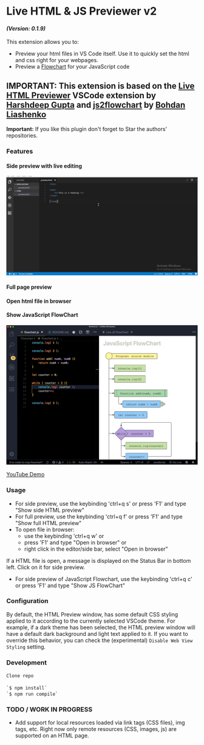 # Live HTML & JS Previewer v2
#### *(Version: 0.1.9)*
This extension allows you to:
- Preview your html files in VS Code itself. Use it to quickly set the html and css right for your webpages.
- Preview a [Flowchart](https://github.com/Bogdan-Lyashenko/js-code-to-svg-flowchart/) for your JavaScript code

## IMPORTANT: This extension is based on the [Live HTML Previewer](https://github.com/HarshdeepGupta/live-html-preview) VSCode extension by [Harshdeep Gupta](https://github.com/HarshdeepGupta) and [js2flowchart](https://github.com/Bogdan-Lyashenko/js-code-to-svg-flowchart) by [Bohdan Liashenko](https://github.com/Bogdan-Lyashenko)

**Important:** If you like this plugin don't forget to Star the authors' repositories.
 
### Features
#### Side preview with live editing
![IDE](Resources/images/SidePreview.gif)
#### Full page preview
#### Open html file in browser
#### Show JavaScript FlowChart
![FlowChart](Resources/images/FlowChart.jpg)

[YouTube Demo](https://www.youtube.com/embed/05eYKgmmHXY)

### Usage

* For side preview, use the keybinding 'ctrl+q s' or press 'F1' and type "Show side HTML preview"
* For full preview, use the keybinding 'ctrl+q f' or press 'F1' and type "Show full HTML preview"
* To open file in browser: 
    * use the keybinding 'ctrl+q w' or
    * press 'F1' and type "Open in browser" or
    * right click in the editor/side bar, select "Open in browser"

If a HTML file is open, a message is displayed on the Status Bar in bottom left. Click on it for side preview.
* For side preview of JavaScript Flowchart, use the keybinding 'ctrl+q c' or press 'F1' and type "Show JS FlowChart"

### Configuration

By default, the HTML Preview window, has some default CSS styling applied to it according to the currently selected VSCode theme. For example, if a dark theme has been selected, the HTML preview window will have a default dark background and light text applied to it. If you want to override this behavior, you can check the (experimental) `Disable Web View Styling` setting. 

### Development

    Clone repo

    `$ npm install`
    `$ npm run compile`

### TODO / WORK IN PROGRESS

- Add support for local resources loaded via link tags (CSS files), img tags, etc. Right now only remote resources (CSS, images, js) are supported on an HTML page.